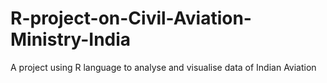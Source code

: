 # R-project-on-Civil-Aviation-Ministry-India
A project using R language to analyse and visualise data of Indian Aviation
